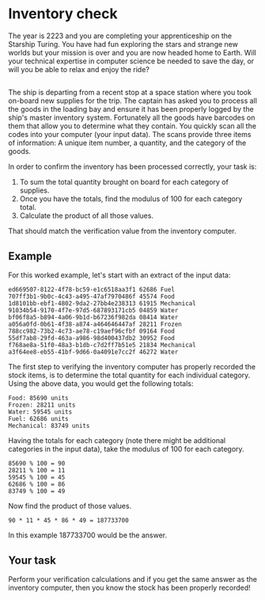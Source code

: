 # Inventory check
The year is 2223 and you are completing your apprenticeship on the Starship Turing. You have had fun exploring the stars and strange new worlds but your mission is over and you are now headed home to Earth. Will your technical expertise in computer science be needed to save the day, or will you be able to relax and enjoy the ride?
##
The ship is departing from a recent stop at a space station where you took on-board new supplies for the trip. The captain has asked you to process all the goods in the loading bay and ensure it has been properly logged by the ship's master inventory system. Fortunately all the goods have barcodes on them that allow you to determine what they contain. You quickly scan all the codes into your computer (your input data). The scans provide three items of information: A unique item number, a quantity, and the category of the goods.

In order to confirm the inventory has been processed correctly, your task is:

1. To sum the total quantity brought on board for each category of supplies.
2. Once you have the totals, find the modulus of 100 for each category total.
3. Calculate the product of all those values.

That should match the verification value from the inventory computer.
## Example
For this worked example, let's start with an extract of the input data:
```
ed669507-8122-4f78-bc59-e1c6518aa3f1 62686 Fuel
707ff3b1-9b0c-4c43-a495-47af7970486f 45574 Food
1d8101bb-ebf1-4802-9da2-27bb4e238313 61915 Mechanical
91034b54-9170-4f7e-97d5-687893171cb5 04859 Water
bf06f8a5-b894-4a06-9b1d-b67236f982da 08414 Water
a056a0fd-0b61-4f38-a874-a464646447af 28211 Frozen
788cc982-73b2-4c73-ae78-c19aef96cfbf 09164 Food
55df7ab8-29fd-463a-a986-98d400437db2 30952 Food
f768ae8a-51f0-48a3-b1db-c7d2ff7b51e5 21834 Mechanical
a3f64ee8-eb55-41bf-9d66-0a4091e7cc2f 46272 Water
```
The first step to verifying the inventory computer has properly recorded the stock items, is to determine the total quantity for each individual category. Using the above data, you would get the following totals:
```
Food: 85690 units
Frozen: 28211 units
Water: 59545 units
Fuel: 62686 units
Mechanical: 83749 units
```
Having the totals for each category (note there might be additional categories in the input data), take the modulus of 100 for each category.
```
85690 % 100 = 90
28211 % 100 = 11
59545 % 100 = 45
62686 % 100 = 86
83749 % 100 = 49
```
Now find the product of those values.
```
90 * 11 * 45 * 86 * 49 = 187733700
```
In this example 187733700 would be the answer.
## Your task
Perform your verification calculations and if you get the same answer as the inventory computer, then you know the stock has been properly recorded!
